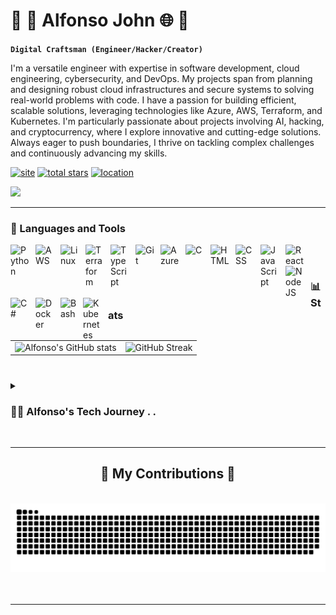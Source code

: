 # 🤖 🦾 Alfonso John 🌐 🌌

**`Digital Craftsman (Engineer/Hacker/Creator)`**

I'm a versatile engineer with expertise in software development, cloud engineering, cybersecurity, and DevOps. My projects span from planning and designing robust cloud infrastructures and secure systems to solving real-world problems with code. I have a passion for building efficient, scalable solutions, leveraging technologies like Azure, AWS, Terraform, and Kubernetes. I'm particularly passionate about projects involving AI, hacking, and cryptocurrency, where I explore innovative and cutting-edge solutions. Always eager to push boundaries, I thrive on tackling complex challenges and continuously advancing my skills.

 <p align="left">
    <a href="https://resume.alfonsojohn.com">
        <img alt="site" title="Portfolio" src="https://custom-icon-badges.demolab.com/badge/-AlfonsoJohn.com-blue?style=for-the-badge&logo=mention&logoColor=white"/></a>
    <a href="https://resume.alfonsojohn.com/">
        <img alt="total stars" title="Total stars on GitHub" src="https://custom-icon-badges.demolab.com/github/stars/AlfonsoJohn?color=55960c&style=for-the-badge&labelColor=488207&logo=star"
         /></a>
    <a href="https://github.com/AlfonsoJohn?tab=repositories&sort=stargazers">
        <img alt="location" title="Location" src="https://custom-icon-badges.demolab.com/badge/New York-USA-red?style=for-the-badge&logo=location&logoColor=white"/></a>
</p>

![](https://komarev.com/ghpvc/?username=AlfonsoJohn&style=plastic)
</a>
   
---

### 🧰 Languages and Tools

<img align="left" alt="Python" width="30px" style="padding-right:10px;" src="https://cdn.jsdelivr.net/gh/devicons/devicon@latest/icons/python/python-original.svg" />
<img align="left" alt="AWS" width="30px" style="padding-right:10px;" src="https://cdn.jsdelivr.net/gh/devicons/devicon@latest/icons/amazonwebservices/amazonwebservices-original-wordmark.svg"/>
<img align="left" alt="Linux" width="30px" style="padding-right:10px;" src="https://cdn.jsdelivr.net/gh/devicons/devicon/icons/linux/linux-original.svg" />
<img align="left" alt="Terraform" width="30px" style="padding-right:10px;" src="https://cdn.jsdelivr.net/gh/devicons/devicon@latest/icons/terraform/terraform-original.svg" />
<img align="left" alt="TypeScript" width="30px" style="padding-right:10px;" src="https://cdn.jsdelivr.net/gh/devicons/devicon/icons/typescript/typescript-plain.svg" />
<img align="left" alt="Git" width="30px" style="padding-right:10px;" src="https://cdn.jsdelivr.net/gh/devicons/devicon/icons/git/git-original.svg" />
<img align="left" alt="Azure" width="30px" style="padding-right:10px;" src="https://cdn.jsdelivr.net/gh/devicons/devicon@latest/icons/azure/azure-original.svg"/>
<img align="left" alt="C" width="30px" style="padding-right:10px;" src="https://cdn.jsdelivr.net/gh/devicons/devicon@latest/icons/c/c-original.svg"/>
<img align="left" alt="HTML" width="30px" style="padding-right:10px;" src="https://cdn.jsdelivr.net/gh/devicons/devicon/icons/html5/html5-plain.svg" />
<img align="left" alt="CSS" width="30px" style="padding-right:10px;" src="https://cdn.jsdelivr.net/gh/devicons/devicon/icons/css3/css3-plain.svg" />
<img align="left" alt="JavaScript" width="30px" style="padding-right:10px;" src="https://cdn.jsdelivr.net/gh/devicons/devicon/icons/javascript/javascript-plain.svg" />
<img align="left" alt="React" width="30px" style="padding-right:10px;" src="https://cdn.jsdelivr.net/gh/devicons/devicon/icons/react/react-original.svg" />
<img align="left" alt="NodeJS" width="30px" style="padding-right:10px;" src="https://cdn.jsdelivr.net/gh/devicons/devicon/icons/nodejs/nodejs-original.svg" />
<img align="left" alt="C#" width="30px" style="padding-right:10px;" src="https://cdn.jsdelivr.net/gh/devicons/devicon@latest/icons/csharp/csharp-original.svg"/>
<img align="left" alt="Docker" width="30px" style="padding-right:10px;" src="https://cdn.jsdelivr.net/gh/devicons/devicon@latest/icons/docker/docker-original.svg"/>            
<img align="left" alt="Bash" width="26px" style="padding-right:10px;" src="https://cdn.jsdelivr.net/gh/devicons/devicon/icons/bash/bash-original.svg" />
<img align="left" alt="Kubernetes" width="30px" style="padding-right:10px;" src="https://cdn.jsdelivr.net/gh/devicons/devicon@latest/icons/kubernetes/kubernetes-original.svg"/> 
<br />

#

### 📊 Stats

<table>
  <tr>
    <td>
      <img alt="Alfonso's GitHub stats" src="https://github-readme-stats.vercel.app/api?username=alfonsojohn&show_icons=true&hide=contribs&rank_icon=github&theme=github_dark"  style="height: 200px; width: auto;" />
    </td>
    <td>
      <img alt="GitHub Streak" src="https://streak-stats.demolab.com?user=AlfonsoJohn&theme=transparent"  style="height: 200px; width: auto;" />
    </td>
  </tr>
</table>

#

<details>
 <summary><h3>👨‍💻 Alfonso's Tech Journey . . </h3></summary>
<p>I embarked on my journey as a software engineer driven by an insatiable curiosity and a passion for technology. My academic background in Cybersecurity and Information Assurance, combined with a Bachelor's in Software Development, laid a strong foundation for my diverse career. Throughout my professional journey, I've embraced a wide range of roles, from software development to cloud engineering, DevOps, and cybersecurity. I resolved complex networking issues and optimized cloud infrastructure, leveraging Azure and AWS to enhance system reliability and security. My efforts significantly reduced security breaches and improved customer retention. My experiences allowed me to pioneer innovative solutions, such as a Python-powered web scraping tool and advanced data analysis techniques, boosting research efficiency and data management.
<p/>
<p>Certified in numerous industry-recognized credentials, including CompTIA CASP+, PenTest+, CySA+, AWS DevOps Professional, and more, I continuously strive to expand my knowledge and skills. My technical expertise spans a broad spectrum, from Terraform and Ansible for infrastructure-as-code to proficiency in C++, Python, and C# for software development. I thrive in dynamic environments that challenge me to leverage my diverse skill set to develop impactful technological solutions. My commitment to continuous learning and professional growth drives me to stay at the forefront of the industry, ready to tackle complex problems and contribute to innovative projects. Whether it's optimizing cloud environments, enhancing cybersecurity measures, or developing robust software solutions, I am dedicated to delivering excellence in every endeavor. <p/>
</details>

<br />

<hr/>
<div align="center">
  <h2>🐍 My Contributions 🐍</h2>
      <br>
  <img alt="snake eating my contributions" src="https://raw.githubusercontent.com/AlfonsoJohn/AlfonsoJohn/output/github-contribution-grid-snake.svg" />
      <br/><br/><br/>
</div>

<hr/>

